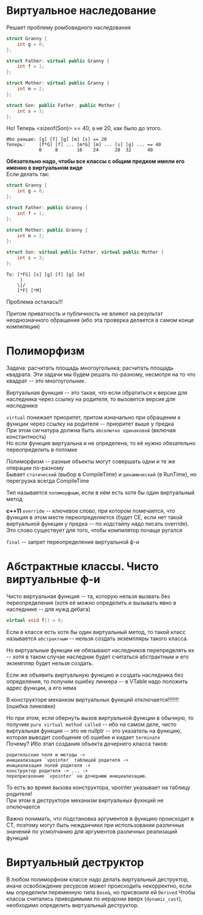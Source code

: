 # Виртуальное наследование
Решает проблему ромбовидного наследования
```c++
struct Granny {
    int g = 0;
};

struct Father: virtual public Granny {
    int f = 1;
};

struct Mother: virtual public Granny {
    int m = 2;
};

struct Son: public Father, public Mother {
    int s = 3;
};
```
Но! Теперь <sizeof(Son)> == 40, а не 20, как было до этого.  
```
Ибо раньше: [g] [f] [g] [m] [s] == 20
Теперь:     [f*G] [f] ... [m*G] [m] ... [s] [g] ... == 40
            0     8       16    24      28  32      40
```
**Обязательно надо, чтобы все классы с общим предком имели его именно в виртуальном виде**  
Если делать так:
```c++
struct Granny {
    int g = 0;
};

struct Father: public Granny {
    int f = 1;
};

struct Mother: public Granny {
    int m = 2;
};

struct Son: virtual public Father, virtual public Mother {
    int s = 3;
};
```
```
То: [*FS] [s] [g] [f] [g] [m]
     |
    \|/
    [*F] [*M]
```
Проблема осталась!!!

Притом приватность и публичность не влияют на результат неоднозначного обращения (ибо эта проверка делается в самом конце компиляции)

# Полиморфизм
Задача: расчитать площадь многоугольнка; расчитать площадь квадрата. Эти задачи мы будем решать по-разному, несмотря на то что квадрат -- это многоугольник.

Виртуальная функция -- это такая, что если обратиться к версии для наследника через ссылку на родителя, то вызовется версия *для наследника*

`virtual` понижает приоритет, притом изначально при обращении к функции через ссылку на родителя  -- приоритет выше у предка  
При этом сигнатура должна быть `абсолютно одинаковой` (включая константность)  
Но если функция виртуальна и не определена, то её нужно обязательно переопределить в потомке

Полиморфизм -- разные объекты могут совершать одни и те же операции по-разному  
Бывает `статический` (выбор в CompileTime) и `динамический` (в RunTime), но перегрузка всегда CompileTime

Тип называется `полиморфным`, если в нём есть хотя бы один виртуальный метод

**c++11**
`override` -- ключевое слово, при котором помечается, что функция в этом месте переопределяется (будет CE, если нет такой виртуальной функции у предка -- по кодстайлу надо писать override). Это слово существует для того, чтобы компилятор почаще ругался

`final` -- запрет переопределения виртуальной ф-и

# Абстрактные классы. Чисто виртуальные ф-и
Чисто виртуальная функция -- та, которую нельзя вызвать без переопределения (хотя её можно определить и вызывать явно в наследнике -- для нужд дебага)
```c++ 
virtual void f() = 0;
```
Если в классе есть хотя бы один виртуальный метод, то такой класс называется `абстрактным` -- нельзя создать экземпляры такого класса.

Но виртуальные функции не обязывают наследников перепределять их -- хотя в таком случае наследник будет считаться абстрактным и его экземпляр будет нельзя создать.

Если же объявить виртуальную функцию и создать наследника без определения, то получим ошибку линкера -- в VTable надо положить адрес функции, а его нема

В конструкторе механизм виртуальных функций отключается!!!!!!! (ошибка линковки)

Но при этом, если обернуть вызов виртуальной функции в обычную, то получим `pure virtual method called` -- ибо на самом деле, чисто виртуальная функция -- это не nullptr -- это указатель на функцию, которая выводит сообщение об ошибке и кидает `terminate`  
Почему? Ибо этап создания объекта дочернего класса таков: 
```
родительские поля и методы -> 
инициализация `vpointer` таблицей родителя -> 
инициализация полей родителя -> 
конструктор родителя -> ... -> 
переприсвоение `vpointer` на дочернюю инициализацию.  
```
То есть во время вызова конструктора, vpointer указывает на таблицу родителя!  
При этом в деструкторе механизм виртуальных фукнций не отключается

Важно понимать, что подстановка аргументов в функцию происходит в CT, поэтому могут быть нежданчики при использовании различных значений по усмолчанию для аргументов различных реализаций функций

# Виртуальный деструктор
В любом полиморфном классе надо делать виртуальный деструктор, иначе освобождение ресурсов может происходить некорректно, если мы определили переменную типа `Base&`, но присвоили ей `Derived`
Чтобы классы считались приводимыми по иерархии вверх (`dynamic_cast`), необходимо определить виртуальный деструктор. 